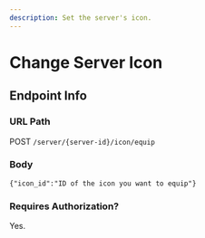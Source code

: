 ```yaml
---
description: Set the server's icon.
---
```


# Change Server Icon

## Endpoint Info

### URL Path

POST `/server/{server-id}/icon/equip`

### Body

`{"icon_id":"ID of the icon you want to equip"}`

### Requires Authorization?

Yes.

